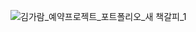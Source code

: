 ![김가람_예약프로젝트_포트폴리오_새 책갈피_1](https://github.com/KANE350/BookingProject/assets/97603476/b73a0efe-bf25-4c76-b2a1-bf067603ef16)
